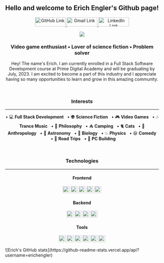 <!--------------------- Intro ---------------------->
<h2 align="center">Hello and welcome to Erich Engler's Github page!</h2>

<!--------------------- Links ---------------------->
<p align="center">
    <a href="https://github.com/erichengler" target="_blank" rel="noopener noreferrer">
      <img alt="GitHub Link" title="GitHub Link" src="https://img.shields.io/badge/github-%23121011.svg?style=for-the-badge&logo=github&logoColor=white" height="30px" width="100px"/>
    </a>
    <a href="mailto:erichjohnengler@gmail.com" target="_blank" rel="noopener noreferrer">
      <img alt="Gmail Link" title="Gmail Link" src="https://img.shields.io/badge/Gmail-D14836?style=for-the-badge&logo=gmail&logoColor=white" height="30px" width="100px"/>
    </a>
    <a href="https://www.linkedin.com/in/erichengler/" target="_blank" rel="noopener noreferrer">
      <img alt="LinkedIn Link" title="LinkedIn Link" src="https://img.shields.io/badge/linkedin-%230077B5.svg?style=for-the-badge&logo=linkedin&logoColor=white" height="30px" width="100px"/>
    </a>
</p>
<!--------------------- Image ---------------------->
<p align="center">
    <a href="https://www.deviantart.com/chernigiv/art/Mass-Effect-fan-art-547443715">
    <img src="https://images-wixmp-ed30a86b8c4ca887773594c2.wixmp.com/f/3c49b196-7b63-404c-9ab6-d93f5be93b0a/d91xm9v-91fd0818-9d6b-48f0-b803-88268ad64de2.jpg?token=eyJ0eXAiOiJKV1QiLCJhbGciOiJIUzI1NiJ9.eyJzdWIiOiJ1cm46YXBwOjdlMGQxODg5ODIyNjQzNzNhNWYwZDQxNWVhMGQyNmUwIiwiaXNzIjoidXJuOmFwcDo3ZTBkMTg4OTgyMjY0MzczYTVmMGQ0MTVlYTBkMjZlMCIsIm9iaiI6W1t7InBhdGgiOiJcL2ZcLzNjNDliMTk2LTdiNjMtNDA0Yy05YWI2LWQ5M2Y1YmU5M2IwYVwvZDkxeG05di05MWZkMDgxOC05ZDZiLTQ4ZjAtYjgwMy04ODI2OGFkNjRkZTIuanBnIn1dXSwiYXVkIjpbInVybjpzZXJ2aWNlOmZpbGUuZG93bmxvYWQiXX0.NNniqWSRhljHyz4s3fJBvTF7zOG80PwjHjeOOM9RQ7I">
    </a>
</p>
<!--------------------- About Me ---------------------->
<h3 align="center">Video game enthusiast • Lover of science fiction • Problem solver</h3>

<p align="center">  
Hey! The name's Erich. I am currently enrolled in a Full Stack Software Development course at Prime Digital Academy and will be graduating by July, 2023. I am excited to become a part of this industry and I appreciate having so many opportunities to learn and grow in this amazing community.
</p>
<br />
<!--------------------- Interests ---------------------->
<h3 align="center">Interests</h3>
<hr />
<p align="center">
    &bull; 💻  <b>Full Stack Development</b> &nbsp;&nbsp;&bull; 👽 <b>Science Fiction</b> &nbsp;&nbsp;&bull; 🎮 <b>Video Games</b> &nbsp;&nbsp;&bull; 🎶 <b>Trance Music</b> &nbsp;&nbsp;&bull; 🙈 <b>Philosophy</b> &nbsp;&nbsp;&bull; ⛺ <b>Camping</b> &nbsp;&nbsp;&bull; 🐈 <b>Cats</b> &nbsp;&nbsp;&bull; 👫 <b>Anthropology</b> &nbsp;&nbsp;&bull; 🔭 <b>Astronomy</b> &nbsp;&nbsp;&bull; 🐒 <b>Biology</b> &nbsp;&nbsp;&bull; 💥 <b>Physics</b> &nbsp;&nbsp;&bull; 😆 <b>Comedy</b> &nbsp;&nbsp;&bull; 🚙 <b>Road Trips</b> &nbsp;&nbsp;&bull; 🔧 <b>PC Building</b> 
</p>
<br />
<!--------------------- Technologies ---------------------->
<h3 align="center">Technologies</h3>
<hr />
<!--------------------- Frontend ---------------------->
<h4 align="center">Frontend</h4>
<p align="center">
    <img src="https://img.shields.io/badge/JavaScript-323330?style=plastic&logo=javascript&logoColor=F7DF1E" height="22px"/>
    <img src="https://img.shields.io/badge/React-20232A?style=plastic&logo=react&logoColor=61DAFB" height="22px"/>
    <img src="https://img.shields.io/badge/Redux-593D88?style=plastic&logo=redux&logoColor=white" height="22px"/>
    <img src="https://img.shields.io/badge/React_Router-CA4225?style=plastic&logo=react-router&logoColor=white" height="22px"/>
    <img src="https://img.shields.io/badge/Material--UI-0081CB?style=plastic&logo=material-ui&logoColor=white" height="22px"/>
</p>
<!--------------------- Backend ---------------------->
<h4 align="center">Backend</h4>
<p align="center">
    <img src="https://img.shields.io/badge/Node.js-339933?style=plastic&logo=nodedotjs&logoColor=white" height="22px"/>
    <img src="https://img.shields.io/badge/Express.js-000000?style=plastic&logo=express&logoColor=white" height="22px"/>
    <img src="https://img.shields.io/badge/PostgreSQL-316192?style=plastic&logo=postgresql&logoColor=white" height="22px"/>
    <img src="https://img.shields.io/badge/npm-CB3837?style=plastic&logo=npm&logoColor=white" height="22px"/>
</p>
<!--------------------- Tools ---------------------->
<h4 align="center">Tools</h4>
<p align="center">
    <img src="https://img.shields.io/badge/GitHub-100000?style=plastic&logo=github&logoColor=white" height="22px"/>
    <img src="https://img.shields.io/badge/Visual_Studio_Code-0078D4?style=plastic&logo=visual%20studio%20code&logoColor=white" height="22px"/>
    <img src="https://img.shields.io/badge/GIT-E44C30?style=plastic&logo=git&logoColor=white" height="22px"/>
    <img src="https://img.shields.io/badge/Heroku-430098?style=plastic&logo=heroku&logoColor=white" height="22px"/>
    <img src="https://img.shields.io/badge/Postman-FF6C37?style=plastic&logo=Postman&logoColor=white" height="22px"/>
    <img src="https://img.shields.io/badge/Slack-4A154B?style=plastic&logo=slack&logoColor=white" height="22px"/>
</p>
<!--------------------- Stats ---------------------->
![Erich's GitHub stats](https://github-readme-stats.vercel.app/api?username=erichengler)

    
    

